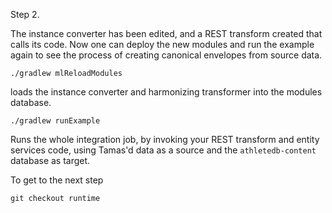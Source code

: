 Step 2.

The instance converter has been edited, and a REST transform created that calls its code.
Now one can deploy the new modules and run the example again to see the process of creating
canonical envelopes from source data.

`./gradlew mlReloadModules`

loads the instance converter and harmonizing transformer into the
modules database.

`./gradlew runExample`

Runs the whole integration job, by invoking your REST transform
and entity services code, using Tamas'd data as a source and
the `athletedb-content` database as target.

To get to the next step

`git checkout runtime`
